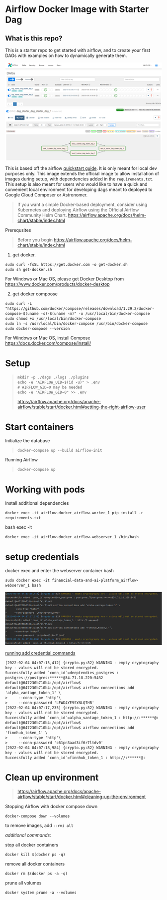 # Airflow Docker Image with Starter Dag
## What is this repo?
This is a starter repo to get started with airflow, and to create your first DAGs with examples on how to dynamically generate them.

![](docs/img.png)
![img_1.png](docs/img2.png)

This is based off the airflow [quickstart guide](https://airflow.apache.org/docs/apache-airflow/2.0.1/start/docker.html). It is only meant for local dev purposes only. This image extends the official image to allow installation of images during setup, with dependencies added in the `requirements.txt`. This setup is also meant for users who would like to have a quick and convenient local environment for developing dags meant to deployed to Google Cloud Composer or Astronomer. 

> If you want a simple Docker-based deployment, consider using Kubernetes and deploying Airflow using the Official Airflow Community Helm Chart.
> https://airflow.apache.org/docs/helm-chart/stable/index.html

Prerequsites
> Before you begin
> https://airflow.apache.org/docs/helm-chart/stable/index.html

1. get docker. 
```
sudo curl -fsSL https://get.docker.com -o get-docker.sh
sudo sh get-docker.sh
```
For Windows or Mac OS, please get Docker Desktop from https://www.docker.com/products/docker-desktop

2. get docker compoose
```
sudo curl -L "https://github.com/docker/compose/releases/download/1.29.2/docker-compose-$(uname -s)-$(uname -m)" -o /usr/local/bin/docker-compose
sudo chmod +x /usr/local/bin/docker-compose
sudo ln -s /usr/local/bin/docker-compose /usr/bin/docker-compose
sudo docker-compose --version
```
For Windows or Mac OS, install Compose https://docs.docker.com/compose/install/

# Setup
> ```
> mkdir -p ./dags ./logs ./plugins
> echo -e "AIRFLOW_UID=$(id -u)" > .env
> # AIRFLOW_GID=0 may be needed
> echo -e "AIRFLOW_GID=0" >> .env
> ```
> https://airflow.apache.org/docs/apache-airflow/stable/start/docker.html#setting-the-right-airflow-user


# Start containers
Initialize the database
> ```
> docker-compose up --build airflow-init
> ```

Running Airflow
> ```
> docker-compose up
> ```

# Working with pods
Install additional dependencies
```
docker exec -it airflow-docker_airflow-worker_1 pip install -r requirements.txt
```
bash exec -it
```
docker exec -it airflow-docker_airflow-webserver_1 /bin/bash
```


# setup credentials
docker exec and enter the webserver container bash 

```
sudo docker exec -it financial-data-and-ai-platform_airflow-webserver_1 bash
```

![img.png](docs/img3.png)

[running add credential commands](https://docs.google.com/document/d/1PmeCxyVF5WK4og61llRTeOc0aVYtCmTA9gGq8140gjc)

```
[2022-02-04 04:07:15,412] {crypto.py:82} WARNING - empty cryptography key - values will not be stored encrypted.
Successfully added `conn_id`=deeptendies_postgres : postgres://postgres:******@34.71.18.220:5432
default@647230b710b4:/opt/airflow$ 
default@647230b710b4:/opt/airflow$ airflow connections add 'alpha_vantage_token_1' \
>     --conn-type 'http'\
>     --conn-password 'LFWD4YE9SYNLQ7HB'
[2022-02-04 04:07:17,235] {crypto.py:82} WARNING - empty cryptography key - values will not be stored encrypted.
Successfully added `conn_id`=alpha_vantage_token_1 : http://:******@:
default@647230b710b4:/opt/airflow$     
default@647230b710b4:/opt/airflow$ airflow connections add 'finnhub_token_1' \
>     --conn-type 'http'\
>     --conn-password 'c61pn3aad3if6r7ltdv0'
[2022-02-04 04:07:18,984] {crypto.py:82} WARNING - empty cryptography key - values will not be stored encrypted.
Successfully added `conn_id`=finnhub_token_1 : http://:******@:

```

# Clean up environment
> https://airflow.apache.org/docs/apache-airflow/stable/start/docker.html#cleaning-up-the-environment

Stopping Airflow with docker compose down
```
docker-compose down --volumes
```
to remove images, add `--rmi all` 

_additional commands:_

stop all docker containers
```
docker kill $(docker ps -q)
```
remove all docker containers
```
docker rm $(docker ps -a -q) 
```
prune all volumes
```
docker system prune -a --volumes
```
